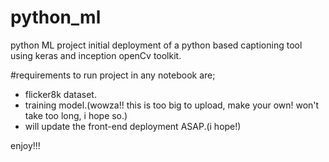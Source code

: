 # python_ml
python ML project
initial deployment of a python based captioning tool using keras and inception openCv toolkit.


#requirements to run project in any notebook are;
- flicker8k dataset.
- training model.(wowza!! this is too big to upload, make your own! won't take too long, i hope so.)
- will update the front-end deployment ASAP.(i hope!)


enjoy!!!

